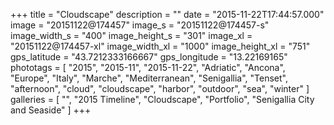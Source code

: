 +++
title = "Cloudscape"
description = ""
date = "2015-11-22T17:44:57.000"
image = "20151122@174457"
image_s = "20151122@174457-s"
image_width_s = "400"
image_height_s = "301"
image_xl = "20151122@174457-xl"
image_width_xl = "1000"
image_height_xl = "751"
gps_latitude = "43.7212333166667"
gps_longitude = "13.22169165"
phototags = [ "2015", "2015-11", "2015-11-22", "Adriatic", "Ancona", "Europe", "Italy", "Marche", "Mediterranean", "Senigallia", "Tenset", "afternoon", "cloud", "cloudscape", "harbor", "outdoor", "sea", "winter" ]
galleries = [ "", "2015 Timeline", "Cloudscape", "Portfolio", "Senigallia City and Seaside" ]
+++
